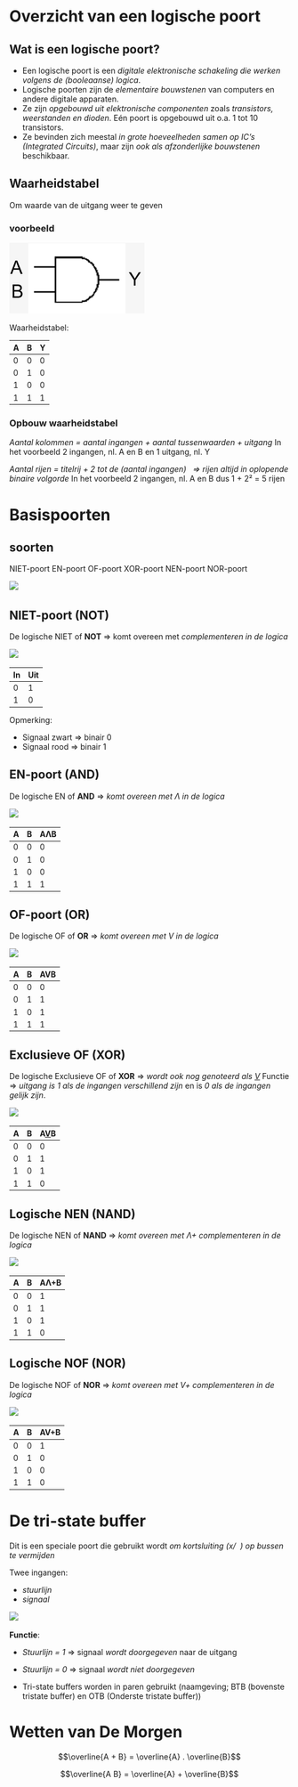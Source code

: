 # Overzicht van een logische poort

## Wat is een logische poort?

- Een logische poort is een *digitale elektronische schakeling die werken volgens de (booleaanse) logica*.
- Logische poorten zijn de *elementaire bouwstenen* van computers en andere digitale apparaten.
- Ze zijn *opgebouwd uit elektronische componenten* zoals *transistors, weerstanden en dioden*. Eén poort is opgebouwd uit o.a. 1 tot 10 transistors.
- Ze bevinden zich meestal *in grote hoeveelheden samen op IC’s (Integrated Circuits)*, maar zijn *ook als afzonderlijke bouwstenen* beschikbaar.

## Waarheidstabel

Om waarde van de uitgang weer te geven

### voorbeeld

![](./attachments/20241015175753.png)

Waarheidstabel:

| A   | B   | Y   |
| --- | --- | --- |
| 0   | 0   | 0   |
| 0   | 1   | 0   |
| 1   | 0   | 0   |
| 1   | 1   | 1   |
### Opbouw waarheidstabel

*Aantal kolommen = aantal ingangen + aantal tussenwaarden + uitgang*
In het voorbeeld 2 ingangen, nl. A en B en 1 uitgang, nl. Y

*Aantal rijen = titelrij + 2 tot de (aantal ingangen)*
  *=> rijen altijd in oplopende binaire volgorde*
In het voorbeeld 2 ingangen, nl. A en B dus 1 + 2² = 5 rijen

# Basispoorten

## soorten

NIET-poort
EN-poort
OF-poort
XOR-poort
NEN-poort
NOR-poort

![](../attachments/20241015182803.png)
## NIET-poort (NOT)

De logische NIET of **NOT** => komt overeen met *complementeren in de logica*

![](../attachments/20241015180112.png)

| In  | Uit |
| --- | --- |
| 0   | 1   |
| 1   | 0   |
Opmerking:
- Signaal zwart => binair 0
- Signaal rood   => binair 1


## EN-poort (AND)

De logische EN of **AND** => *komt overeen met Λ in de logica*

![](../attachments/20241015180619.png)

| A   | B   | AΛB |
| --- | --- | --- |
| 0   | 0   | 0   |
| 0   | 1   | 0   |
| 1   | 0   | 0   |
| 1   | 1   | 1   |
## OF-poort (OR)
De logische OF of **OR** => *komt overeen met V in de logica*

![](../attachments/20241015180940.png)

| A   | B   | AVB |
| --- | --- | --- |
| 0   | 0   | 0   |
| 0   | 1   | 1   |
| 1   | 0   | 1   |
| 1   | 1   | 1   |
## Exclusieve OF (XOR)

De logische Exclusieve OF of **XOR** => *wordt ook nog genoteerd als <ins>V</ins>*
Functie => *uitgang is 1 als de ingangen verschillend zijn* en is *0 als de ingangen gelijk zijn*.

![](../attachments/20241015181641.png)

| A   | B   | A<ins>V</ins>B |
| --- | --- | -------------- |
| 0   | 0   | 0              |
| 0   | 1   | 1              |
| 1   | 0   | 1              |
| 1   | 1   | 0              |
## Logische NEN (NAND)

De logische NEN of **NAND** => *komt overeen met Λ+ complementeren in de logica*

![](../attachments/20241015181945.png)

| A   | B   | AΛ+B |
| --- | --- | ---- |
| 0   | 0   | 1    |
| 0   | 1   | 1    |
| 1   | 0   | 1    |
| 1   | 1   | 0    |
## Logische NOF (NOR)

De logische NOF of **NOR** => *komt overeen met V+ complementeren in de logica*

![](../attachments/20241015182230.png)

| A   | B   | AV+B |
| --- | --- | ---- |
| 0   | 0   | 1    |
| 0   | 1   | 0    |
| 1   | 0   | 0    |
| 1   | 1   | 0    |
# De tri-state buffer

Dit is een speciale poort die gebruikt wordt *om kortsluiting (x/  ) op bussen te vermijden*

Twee ingangen:
- *stuurlijn*
- *signaal*

![](../attachments/20241015182528.png)

**Functie**:
- *Stuurlijn = 1* => signaal *wordt doorgegeven* naar de uitgang
- *Stuurlijn = 0* => signaal *wordt niet doorgegeven*

- Tri-state buffers worden in paren gebruikt (naamgeving; BTB (bovenste tristate buffer) en OTB (Onderste tristate buffer))


# Wetten van De Morgen

$$\overline{A + B} = \overline{A} . \overline{B}$$

$$\overline{A  B} = \overline{A} + \overline{B}$$


